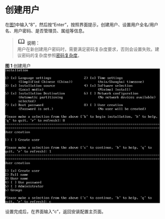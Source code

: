 # 创建用户<a name="ZH-CN_TOPIC_0187280618"></a>

在[图1](进入安装界面-0.md#zh-cn_topic_0155778949_zh-cn_topic_0151920777_fcabdc4c637504f26ac19e9c99f288111)中输入“8”，然后按“Enter”，按照界面提示，创建用户、设置用户全名/用户名、用户密码、是否管理员、属组等信息。

>![](public_sys-resources/icon-note.gif) **说明：**   
>用户在新创建用户密码时，需要满足密码复杂度要求，否则会设置失败。建议密码的复杂度参照[密码复杂度](安装过程配置.md#zh-cn_topic_0186390266_zh-cn_topic_0122145909_sde5f91f1b197422180f50c693caff342)。  

**图 1**  创建用户<a name="zh-cn_topic_0155778954_zh-cn_topic_0151920811_f125c609b7ef6419a8b412d185f727a6b"></a>  
![](figures/创建用户-3.png "创建用户-3")

设置完成后，在界面输入“c”，返回安装配置主页面。

